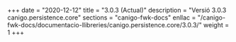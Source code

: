 +++
date        = "2020-12-12"
title       = "3.0.3 (Actual)"
description = "Versió 3.0.3 canigo.persistence.core"
sections    = "canigo-fwk-docs"
enllac		= "/canigo-fwk-docs/documentacio-llibreries/canigo.persistence.core/3.0.3/"
weight		= 1
+++
